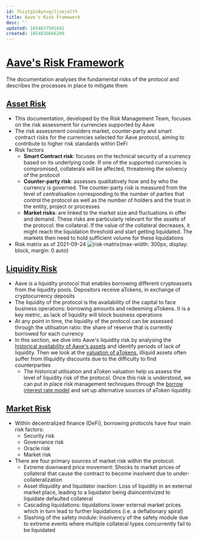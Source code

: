 ```yaml
---
id: 7niytg1n8ynvgcljzejelth
title: Aave's Risk Framework
desc: ''
updated: 1654837501682
created: 1654836666209
---
```

# [Aave's Risk Framework](https://docs.aave.com/risk/)

The documentation analyses the fundamental risks of the protocol and describes the processes in place to mitigate them

## [Asset Risk](https://docs.aave.com/risk/asset-risk/introduction)

- This documentation, developed by the Risk Management Team, focuses on the risk assessment for currencies supported by Aave
- The risk assessment considers market, counter-party and smart contract risks for the currencies selected for Aave protocol, aiming to contribute to higher risk standards within DeFi
- Risk factors
    - **Smart Contract risk**: focuses on the technical security of a currency based on its underlying code. If one of the supported currencies is compromised, collaterals will be affected, threatening the solvency of the protocol
    - **Counter-party risk**: assesses qualitatively how and by who the currency is governed. The counter-party risk is measured from the level of centralisation corresponding to the number of parties that control the protocol as well as the number of holders and the trust in the entity, project or processes
    - **Market risks**: are linked to the market size and fluctuations in offer and demand. These risks are particularly relevant for the assets of the protocol: the collateral. If the value of the collateral decreases, it might reach the liquidation threshold and start getting liquidated. The markets then need to hold sufficient volume for these liquidations
- Risk matrix as of 2021-09-24 ![risk-matrix](https://2799188404-files.gitbook.io/~/files/v0/b/gitbook-legacy-files/o/assets%2F-M51Fy3ipxJS-0euJX3h%2F-MkNc-NUgQrM6fATQhcl%2F-MkNcJa1nJM3DGMNTtf7%2FScreenshot%202021-09-24%20at%2017.26.15.png?alt=media&token=78273046-2e88-407a-bc02-e4cb42f2c902){max-width: 300px, display: block, margin: 0 auto}

## [Liquidity Risk](https://docs.aave.com/risk/liquidity-risk/introduction)

- Aave is a liquidity protocol that enables borrowing different cryptoassets from the liquidity pools. Depositors receive aTokens, in exchange of cryptocurrency deposits
- The liquidity of the protocol is the availability of the capital to face business operations: borrowing amounts and redeeming aTokens. It is a key metric, as lack of liquidity will block business operations
- At any point in time, the liquidity of the protocol can be assessed through the utilisation ratio: the share of reserve that is currently borrowed for each currency
- In this section, we dive into Aave's liquidity risk by analysing the [historical availability of Aave's assets](https://docs.aave.com/risk/liquidity-risk/historical-utilization) and identify periods of lack of liquidity. Then we look at the [valuation of aTokens](https://docs.aave.com/risk/liquidity-risk/atoken-valuation), illiquid assets often suffer from illiquidity discounts due to the difficulty to find counterparties
    - The historical utilisation and aToken valuation help us assess the level of liquidity risk of the protocol. Once this risk is understood, we can put in place risk management techniques through the [borrow interest rate model](https://docs.aave.com/risk/liquidity-risk/borrow-interest-rate) and set up alternative sources of aToken liquidity.

## [Market Risk](https://docs.aave.com/risk/audits/gauntlet)

- Within decentralized finance (DeFi), borrowing protocols have four main risk factors:
    - Security risk
    - Governance risk
    - Oracle risk
    - Market risk
- There are four primary sources of market risk within the protocol:
    - Extreme downward price movement: Shocks to market prices of collateral that cause the contract to become insolvent due to under-collateralization
    - Asset illiquidity and liquidator inaction: Loss of liquidity in an external market place, leading to a liquidator being disincentivized to liquidate defaulted collateral
    - Cascading liquidations: liquidations lower external market prices which in turn lead to further liquidations (i.e. a deflationary spiral)
    - Slashing of the safety module: Insolvency of the safety module due to extreme events where multiple collateral types concurrently fail to be liquidated